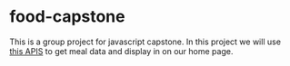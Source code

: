 # food-capstone
This is a group project for javascript capstone. In this project we will use [this APIS](https://www.themealdb.com/api.php) to get meal data and display in on our home page.
